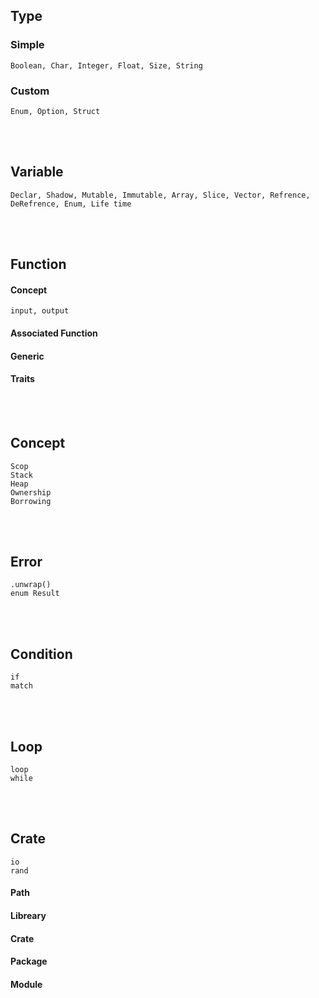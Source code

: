 <!--------------------------------------------------------------------------------- Type -->
## Type

### Simple
    Boolean, Char, Integer, Float, Size, String

### Custom
    Enum, Option, Struct

<!--------------------------------------------------------------------------------- Variable -->
<br><br>

## Variable
    Declar, Shadow, Mutable, Immutable, Array, Slice, Vector, Refrence, DeRefrence, Enum, Life time





<!--------------------------------------------------------------------------------- Function -->
<br><br>

## Function
#### Concept
    input, output
#### Associated Function
#### Generic
#### Traits






<!--------------------------------------------------------------------------------- Concept -->
<br><br>

## Concept
    Scop
    Stack
    Heap
    Ownership
    Borrowing



<!--------------------------------------------------------------------------------- Error -->
<br><br>

## Error
    .unwrap()
    enum Result



<!--------------------------------------------------------------------------------- Condition -->
<br><br>

## Condition
    if
    match



<!--------------------------------------------------------------------------------- Loop -->
<br><br>

## Loop
    loop
    while



<!--------------------------------------------------------------------------------- Crate -->
<br><br>

## Crate
    io
    rand
#### Path
#### Libreary
#### Crate
#### Package
#### Module

